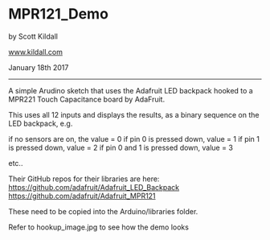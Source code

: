 # MPR121_Demo
by Scott Kildall

www.kildall.com

January 18th 2017

--------------------

A simple Arudino sketch that uses the Adafruit LED backpack hooked to a MPR221 Touch Capacitance board by AdaFruit.

This uses all 12 inputs and displays the results, as a binary sequence on the LED backpack, e.g.

if no sensors are on, the value = 0
if pin 0 is pressed down, value = 1
if pin 1 is pressed down, value = 2
if pin 0 and 1 is pressed down, value = 3

etc..


Their GitHub repos for their libraries are here:
https://github.com/adafruit/Adafruit_LED_Backpack
https://github.com/adafruit/Adafruit_MPR121

These need to be copied into the Arduino/libraries folder.

Refer to hookup_image.jpg to see how the demo looks


